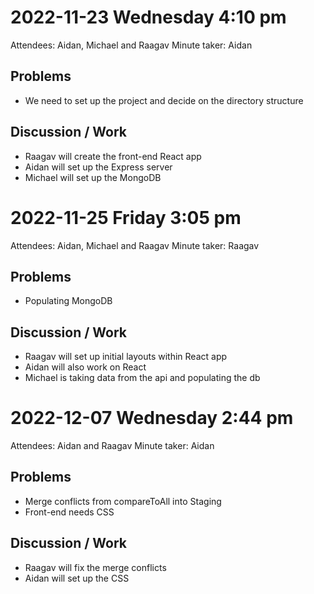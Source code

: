  # 2022-11-23 Wednesday 4:10 pm
  Attendees: Aidan, Michael and Raagav
  Minute taker: Aidan
  ## Problems
  * We need to set up the project and decide on the directory structure
  ## Discussion / Work
  * Raagav will create the front-end React app
  * Aidan will set up the Express server
  * Michael will set up the MongoDB

 # 2022-11-25 Friday 3:05 pm
  Attendees: Aidan, Michael and Raagav
  Minute taker: Raagav
  ## Problems
  * Populating MongoDB
  ## Discussion / Work
  * Raagav will set up initial layouts within React app
  * Aidan will also work on React
  * Michael is taking data from the api and populating the db

  # 2022-12-07 Wednesday 2:44 pm
  Attendees: Aidan and Raagav
  Minute taker: Aidan
  ## Problems
  * Merge conflicts from compareToAll into Staging
  * Front-end needs CSS
  ## Discussion / Work
  * Raagav will fix the merge conflicts
  * Aidan will set up the CSS
